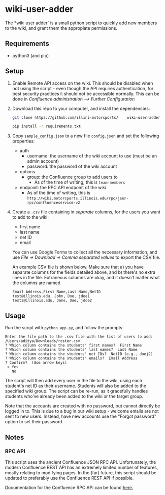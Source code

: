 # wiki-user-adder

The *wiki user adder` is a small python script to quickly add new members to the wiki, and grant them the appropiate permissions.

## Requirements

* python3 (and pip)

## Setup

1. Enable Remote API access on the wiki. This should be disabled when not using the script - even though the API requires authentication, for best security practices it should not be accessible normally. This can be done in *Confluence administration --> Further Configuration*

2. Download this repo to your computer, and install the dependencies:

    ```bash
    git clone https://github.com/illini-motorsports/    wiki-user-adder && cd wiki-user-adder

    pip install -r requirements.txt
    ```

3. Copy `sample_config.json` to  a new file `config.json` and set the following properties:

   - auth 
     - username: the username of the wiki account to use (must be an admin account)
     - password: the password of the wiki account
   - options
     - group: the Confluence group to add users to
       - As of the time of writing, this is `team-members`
   - endpoint: the RPC API endpoint of the wiki
     - As of the time of writing, this is `http://wiki.motorsports.illinois.edu/rpc/json-rpc/confluenceservice-v2`
  
4. Create a `.csv` file containing in *separate* columns, for the users you want to add to the wiki:
     - first name
     - last name
     - net ID
     - email

    You can use Google Forms to collect all the necessary information, and use *File -> Download -> Comma separated values* to export the CSV file.

    An example CSV file is shown below. Make sure that a) you have separate columns for the fields detailed above, and b) there's no extra lines in the file. Extraneous columns are okay, and it doesn't matter what the columns are named.

    ```
    Email Address,First Name,Last Name,NetID
    test@illinois.edu, John, Doe, jdoe1
    test2@illinois.edu, Jane, Doe, jdoe2
    ```



## Usage

Run the script with `python app.py`, and follow the prompts:

```
Enter the file path to the .csv file with the list of users to add: /Users/aditya/Downloads/roster.csv
? Which column contains the students' first names?  First Name
? Which column contains the students' last names?  Last Name
? Which column contains the students' net IDs?  NetID (e.g., doej2)
? Which column contains the students' emails?  Email Address
? Confirm?  (Use arrow keys)
 » Yes
   No
```

The script will then add every user in the file to the wiki, using each student's net ID as their username. Students will also be added to the specified wiki group. The script can be re-run, as it gracefully handles students who've already been added to the wiki or the target group. 

Note that the accounts are created with no password, but cannot directly be logged in to. This is due to a bug in our wiki setup - welcome emails are not sent to new users. Instead, have new accounts use the "Forgot password" option to set their password.

## Notes

### RPC API

This script uses the ancient Confluence JSON RPC API. Unfortunately, the modern Confluence REST API has an extremely limited number of features, mostly relating to modifying pages.
In the (far) future, this script should be updated to preferably use the Confluence REST API if possible.

Documentation for the Confluence RPC API can be found [here.](https://developer.atlassian.com/server/confluence/confluence-xml-rpc-and-soap-apis)
